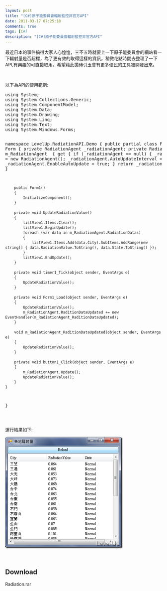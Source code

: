 ```yaml
---
layout: post
title: "[C#]原子能委員會輻射監控非官方API"
date: 2011-03-17 07:25:18
comments: true
tags: [C#]
description: "[C#]原子能委員會輻射監控非官方API"
---
```

<p>
	最近日本的事件搞得大家人心惶惶，三不五時就要上一下原子能委員會的網站看一下輻射量是否超標，為了更有效的取得這樣的資訊，稍微花點時間去整理了一下API,有興趣的可直接取用，希望藉此拋磚引玉會有更多便民的工具被開發出來。</p>
<p>
	 </p>
<p>
	以下為API的使用範例:</p>
<pre>
using System;
using System.Collections.Generic;
using System.ComponentModel;
using System.Data;
using System.Drawing;
using System.Linq;
using System.Text;
using System.Windows.Forms;
 
namespace LevelUp.RadiationAPI.Demo
{
	public partial class Form1 : Form
	{
		private RadiationAgent _radiationAgent;
		private RadiationAgent m_RadiationAgent  {
			get
			{
				if (_radiationAgent == null)
				{
					_radiationAgent = new RadiationAgent();
					_radiationAgent.AutoUpdateInterval = 5000;
					_radiationAgent.EnableAutoUpdate = true;
				}
				return _radiationAgent;
			}
		}
 
		public Form1()
		{
			InitializeComponent();
		}
 
		private void UpdateRadiationValue()
		{
			listView1.Items.Clear();
			listView1.BeginUpdate();
			foreach (var data in m_RadiationAgent.RadiationDatas)
			{
				listView1.Items.Add(data.City).SubItems.AddRange(new string[] { data.RadiationValue.ToString(), data.State.ToString() });
			}
			listView1.EndUpdate();
		}
 
		private void timer1_Tick(object sender, EventArgs e)
		{
			UpdateRadiationValue();
		}
 
		private void Form1_Load(object sender, EventArgs e)
		{
			UpdateRadiationValue();
			m_RadiationAgent.RaditionDataUpdated += new EventHandler(m_RadiationAgent_RaditionDataUpdated);
		}
 
		void m_RadiationAgent_RaditionDataUpdated(object sender, EventArgs e)
		{
			UpdateRadiationValue();
		}
 
		private void button1_Click(object sender, EventArgs e)
		{
			m_RadiationAgent.Update();
			UpdateRadiationValue();
		}
	}
}</pre>
<p>
	 </p>
<p>
	運行結果如下:</p>
<p>
	<img alt="image" border="0" height="358" src="\images\posts\21890\image_thumb.png" width="378" /></p>
<p>
	 </p>
<h2>
	Download</h2>
<p>
	Radiation.rar</p>

